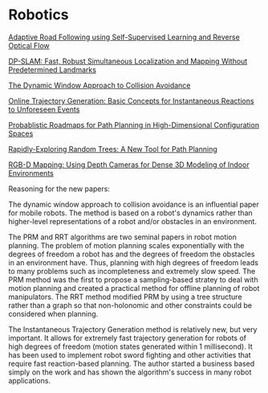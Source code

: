 Robotics
====

[Adaptive Road Following using Self-Supervised Learning and Reverse Optical Flow](http://www.roboticsproceedings.org/rss01/p36.pdf)

[DP-SLAM: Fast, Robust Simultaneous Localization and Mapping Without Predetermined Landmarks](http://people.ee.duke.edu/~lcarin/Lihan4.21.06a.pdf)

[The Dynamic Window Approach to Collision Avoidance](http://www.cs.washington.edu/node/4749)

[Online Trajectory Generation: Basic Concepts for Instantaneous Reactions to Unforeseen Events](http://ieeexplore.ieee.org/xpl/freeabs_all.jsp?arnumber=5350749)

[Probablistic Roadmaps for Path Planning in High-Dimensional Configuration Spaces](http://www.kavrakilab.org/sites/default/files/kavraki1996prm-high-dim-conf.pdf)

[Rapidly-Exploring Random Trees: A New Tool for Path Planning](http://msl.cs.uiuc.edu/~lavalle/papers/Lav98c.pdf)

[RGB-D Mapping: Using Depth Cameras for Dense 3D Modeling of Indoor Environments](http://www.cs.washington.edu/robotics/postscripts/3d-mapping-iser-10-final.pdf)



Reasoning for the new papers:

The dynamic window approach to collision avoidance is an influential
paper for mobile robots. The method is based on a robot's dynamics
rather than higher-level representations of a robot and/or obstacles in
an environment.

The PRM and RRT algorithms are two seminal papers in robot motion
planning. The problem of motion planning scales exponentially with the
degrees of freedom a robot has and the degrees of freedom the obstacles
in an environment have. Thus, planning with high degrees of freedom leads to many problems
such as incompleteness and extremely slow speed. The PRM method was the first to
propose a sampling-based stratey to deal with motion planning and
created a practical method for offline planning of robot manipulators.
The RRT method modified PRM by using a tree structure rather than a
graph so that non-holonomic and other constraints could be considered
when planning.

The Instantaneous Trajectory Generation method is relatively new, but
very important. It allows for extremely fast trajectory generation for
robots of high degrees of freedom (motion states generated within 1
millisecond). It has been used to implement robot sword fighting and
other activities that require fast reaction-based planning. The author
started a business based simply on the work and has shown the
algorithm's success in many robot applications.
